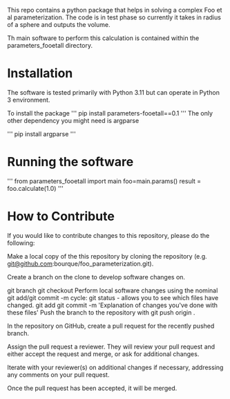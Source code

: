 This repo contains a python package that helps in solving a complex Foo et al parameterization. The code is in test phase so currently it takes in radius of a sphere and outputs the volume. 

Th main software to perform this calculation is contained within the parameters_fooetall directory.

# Installation
The software is tested primarily with Python 3.11 but can operate in Python 3 environment.

To install the package
'''
pip install parameters-fooetall==0.1
'''
The only other dependency you might need is argparse

'''
pip install argparse
'''

# Running the software

'''
from parameters_fooetall import main
foo=main.params()
result = foo.calculate(1.0)
'''

# How to Contribute
If you would like to contribute changes to this repository, please do the following:

Make a local copy of the this repository by cloning the repository (e.g. git@github.com:bourque/foo_parameterization.git).

Create a branch on the clone to develop software changes on.

git branch <branchname>
git checkout <branchname>
Perform local software changes using the nominal git add/git commit -m cycle:
git status - allows you to see which files have changed.
git add <new or changed files you want to commit>
git commit -m 'Explanation of changes you've done with these files'
Push the branch to the repository with git push origin <branchname>.

In the repository on GitHub, create a pull request for the recently pushed branch.

Assign the pull request a reviewer. They will review your pull request and either accept the request and merge, or ask for additional changes.

Iterate with your reviewer(s) on additional changes if necessary, addressing any comments on your pull request.

Once the pull request has been accepted, it will be merged.
